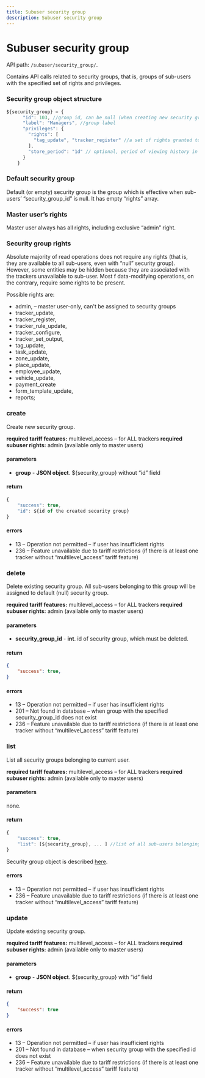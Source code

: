 ```yaml
---
title: Subuser security group
description: Subuser security group
---
```


# Subuser security group

API path: `/subuser/security_group/`.

Contains API calls related to security groups, that is, groups of sub-users with the specified set of rights and privileges.

### Security group object structure

```js
${security_group} = {
      "id": 103, //group id, can be null (when creating new security group)
      "label": "Managers", //group label
      "privileges": {
        "rights": [
          "tag_update", "tracker_register" //a set of rights granted to security group (see below)
        ],
        "store_period": "1d" // optional, period of viewing history in legacy duration format, e.g. "2h" (2 hours), "3d" (3 days), "5m" (5 months), "1y" (one year)
      }
    }
```

### Default security group

Default (or empty) security group is the group which is effective when sub-users’ “security_group_id” is null. It has empty “rights” array.

### Master user’s rights

Master user always has all rights, including exclusive “admin” right.

### Security group rights

Absolute majority of read operations does not require any rights (that is, they are available to all sub-users, even with “null” security group). However, some entities may be hidden because they are associated with the trackers unavailable to sub-user.
Most f data-modifying operations, on the contrary, require some rights to be present.

Possible rights are:

*   admin, – master user-only, can't be assigned to security groups
*   tracker_update,
*   tracker_register,
*   tracker_rule_update,
*   tracker_configure,
*   tracker_set_output,
*   tag_update,
*   task_update,
*   zone_update,
*   place_update,
*   employee_update,
*   vehicle_update,
*   payment_create
*   form_template_update,
*   reports;

### create

Create new security group.

**required tariff features:** multilevel_access – for ALL trackers
**required subuser rights:** admin (available only to master users)

#### parameters

* **group** - **JSON object**. ${security_group} without “id” field

#### return

```js
{
    "success": true,
    "id": ${id of the created security group}
}
```

#### errors
*   13 – Operation not permitted – if user has insufficient rights
*   236 – Feature unavailable due to tariff restrictions (if there is at least one tracker without “multilevel_access” tariff feature)


### delete

Delete existing security group.
All sub-users belonging to this group will be assigned to default (null) security group.

**required tariff features:** multilevel_access – for ALL trackers
**required subuser rights:** admin (available only to master users)

#### parameters
* **security_group_id** - **int**. id of security group, which must be deleted.

#### return

```json
{
    "success": true,
}
```

#### errors
*   13 – Operation not permitted – if user has insufficient rights
*   201 – Not found in database – when group with the specified security_group_id does not exist
*   236 – Feature unavailable due to tariff restrictions (if there is at least one tracker without “multilevel_access” tariff feature)

### list

List all security groups belonging to current user.

**required tariff features:** multilevel_access – for ALL trackers
**required subuser rights:** admin (available only to master users)

#### parameters
none.

#### return

```js
{
    "success": true,
    "list": [${security_group}, ... ] //list of all sub-users belonging to this master account
}
```
Security group object is described [here](#security-group-object-structure).

#### errors

*   13 – Operation not permitted – if user has insufficient rights
*   236 – Feature unavailable due to tariff restrictions (if there is at least one tracker without “multilevel_access” tariff feature)

### update

Update existing security group.

**required tariff features:** multilevel_access – for ALL trackers
**required subuser rights:** admin (available only to master users)

#### parameters
* **group** - **JSON object**. ${security_group} with “id” field

#### return

```json
{
    "success": true
}
```

#### errors
*   13 – Operation not permitted – if user has insufficient rights
*   201 – Not found in database – when security group with the specified id does not exist
*   236 – Feature unavailable due to tariff restrictions (if there is at least one tracker without “multilevel_access” tariff feature)

